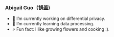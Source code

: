 ### Abigail Guo（锅盖)

- 🔭 I’m currently working on differential privacy.
- 🌱 I’m currently learning data processing.
- ⚡ Fun fact: I like growing flowers and cooking :).
<!--
**AbigailGuo/abigailguo** is a ✨ _special_ ✨ repository because its `README.md` (this file) appears on your GitHub profile.

Here are some ideas to get you started:

- 🔭 I’m currently working on ...
- 🌱 I’m currently learning ...
- 👯 I’m looking to collaborate on ...
- 🤔 I’m looking for help with ...
- 💬 Ask me about ...
- 📫 How to reach me: ...
- 😄 Pronouns: ...
- ⚡ Fun fact: ...
-->
